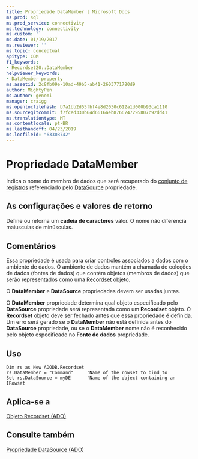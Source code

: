 ```yaml
---
title: Propriedade DataMember | Microsoft Docs
ms.prod: sql
ms.prod_service: connectivity
ms.technology: connectivity
ms.custom: ''
ms.date: 01/19/2017
ms.reviewer: ''
ms.topic: conceptual
apitype: COM
f1_keywords:
- Recordset20::DataMember
helpviewer_keywords:
- DataMember property
ms.assetid: 2c8fb09e-10ad-49b5-ab41-2603771780d9
author: MightyPen
ms.author: genemi
manager: craigg
ms.openlocfilehash: b7a1bb2d55fbf4e8d2030c612a1d000b93ca1110
ms.sourcegitcommit: f7fced330b64d6616aeb8766747295807c92dd41
ms.translationtype: MT
ms.contentlocale: pt-BR
ms.lasthandoff: 04/23/2019
ms.locfileid: "63308742"
---
```

# <a name="datamember-property"></a>Propriedade DataMember
Indica o nome do membro de dados que será recuperado do [conjunto de registros](../../../ado/reference/ado-api/recordset-object-ado.md) referenciado pelo [DataSource](../../../ado/reference/ado-api/datasource-property-ado.md) propriedade.  
  
## <a name="settings-and-return-values"></a>As configurações e valores de retorno  
 Define ou retorna um **cadeia de caracteres** valor. O nome não diferencia maiusculas de minúsculas.  
  
## <a name="remarks"></a>Comentários  
 Essa propriedade é usada para criar controles associados a dados com o ambiente de dados. O ambiente de dados mantém a chamada de coleções de dados (fontes de dados) que contém objetos (membros de dados) que serão representados como uma [Recordset](../../../ado/reference/ado-api/recordset-object-ado.md) objeto.  
  
 O **DataMember** e **DataSource** propriedades devem ser usadas juntas.  
  
 O **DataMember** propriedade determina qual objeto especificado pelo **DataSource** propriedade será representada como um **Recordset** objeto. O **Recordset** objeto deve ser fechado antes que essa propriedade é definida. Um erro será gerado se o **DataMember** não está definida antes do **DataSource** propriedade, ou se o **DataMember** nome não é reconhecido pelo objeto especificado no **Fonte de dados** propriedade.  
  
## <a name="usage"></a>Uso  
  
```  
Dim rs as New ADODB.Recordset  
rs.DataMember = "Command"     'Name of the rowset to bind to  
Set rs.DataSource = myDE      'Name of the object containing an IRowset  
```  
  
## <a name="applies-to"></a>Aplica-se a  
 [Objeto Recordset (ADO)](../../../ado/reference/ado-api/recordset-object-ado.md)  
  
## <a name="see-also"></a>Consulte também  
 [Propriedade DataSource (ADO)](../../../ado/reference/ado-api/datasource-property-ado.md)
